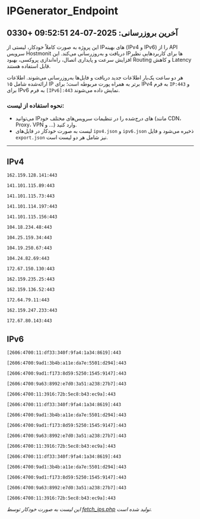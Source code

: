 # IPGenerator_Endpoint

## آخرین بروزرسانی: 2025-07-24 09:52:51 +0330

این پروژه به صورت کاملاً خودکار، لیستی از IPهای بهینه (IPv4 و IPv6) را از API سرویس Hostmonit دریافت و به‌روزرسانی می‌کند. این IPها برای کاربردهایی نظیر افزایش سرعت و پایداری اتصال، راه‌اندازی پروکسی، بهبود Routing و کاهش Latency قابل استفاده هستند.

هر دو ساعت یک‌بار اطلاعات جدید دریافت و فایل‌ها به‌روزرسانی می‌شوند. اطلاعات ارائه‌شده شامل ۱۵ IP برتر به همراه پورت مربوطه است؛ برای IPv4 به فرم `IP:443` و برای IPv6 به فرم `[IPv6]:443` نمایش داده می‌شوند.

### نحوه استفاده از لیست:
- می‌توانید IPهای درج‌شده را در تنظیمات سرویس‌های مختلف خود (مانند CDN، Proxy، VPN و ...) وارد کنید.
- لیست به صورت خودکار در فایل‌های `ipv4.json` و `ipv6.json` ذخیره می‌شود و فایل `export.json` نیز شامل هر دو لیست است.

---

## IPv4
```
162.159.128.141:443
```
```
141.101.115.89:443
```
```
141.101.115.73:443
```
```
141.101.114.197:443
```
```
141.101.115.156:443
```
```
104.18.234.48:443
```
```
104.25.159.34:443
```
```
104.19.250.67:443
```
```
104.24.82.69:443
```
```
172.67.150.130:443
```
```
162.159.235.25:443
```
```
162.159.136.52:443
```
```
172.64.79.11:443
```
```
162.159.247.233:443
```
```
172.67.80.143:443
```

## IPv6
```
[2606:4700:11:df33:340f:9fa4:1a34:8619]:443
```
```
[2606:4700:9ad1:3b4b:a11e:da7e:5501:d294]:443
```
```
[2606:4700:9ad1:f173:8d59:5250:1545:9147]:443
```
```
[2606:4700:9a63:8992:e7d0:3a51:a238:27b7]:443
```
```
[2606:4700:11:3916:72b:5ec8:b43:ec9a]:443
```
```
[2606:4700:11:df33:340f:9fa4:1a34:8619]:443
```
```
[2606:4700:9ad1:3b4b:a11e:da7e:5501:d294]:443
```
```
[2606:4700:9ad1:f173:8d59:5250:1545:9147]:443
```
```
[2606:4700:9a63:8992:e7d0:3a51:a238:27b7]:443
```
```
[2606:4700:11:3916:72b:5ec8:b43:ec9a]:443
```
```
[2606:4700:11:df33:340f:9fa4:1a34:8619]:443
```
```
[2606:4700:9ad1:3b4b:a11e:da7e:5501:d294]:443
```
```
[2606:4700:9ad1:f173:8d59:5250:1545:9147]:443
```
```
[2606:4700:9a63:8992:e7d0:3a51:a238:27b7]:443
```
```
[2606:4700:11:3916:72b:5ec8:b43:ec9a]:443
```

*این لیست به صورت خودکار توسط [fetch_ips.php](scripts/fetch_ips.php) تولید شده است.*

